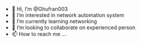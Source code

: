 - 👋 Hi, I’m @Ghufran003
- 👀 I’m interested in network automation system
- 🌱 I’m currently learning networking
- 💞️ I’m looking to collaborate on experienced person
- 📫 How to reach me ...

<!---
Ghufran003/Ghufran003 is a ✨ special ✨ repository because its `README.md` (this file) appears on your GitHub profile.
You can click the Preview link to take a look at your changes.
--->

